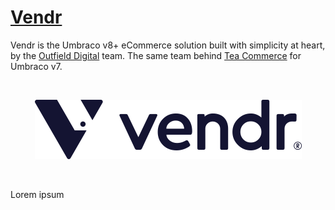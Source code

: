 # [Vendr](https://getvendr.net)

Vendr is the Umbraco v8+ eCommerce solution built with simplicity at heart, by the [Outfield Digital](https://outfield.digital) team. The same team behind [Tea Commerce](https://teacommerce.net) for Umbraco v7.

<br />
<p align="center">
  <img src="assets/vendr.png" alt="Vendr">
</p>
<br />

Lorem ipsum